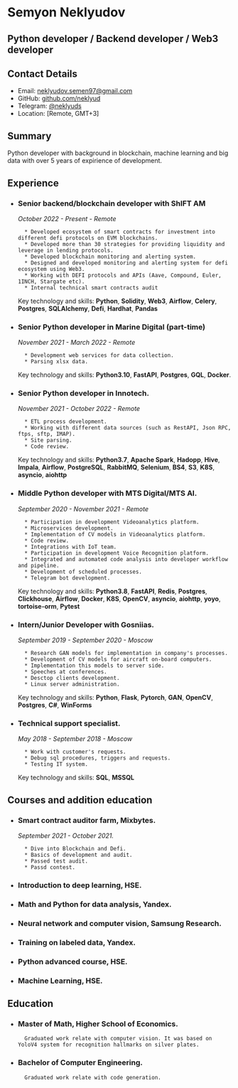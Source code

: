 # __Semyon Neklyudov__

## __Python developer / Backend developer / Web3 developer__ 

## Contact Details

* Email: [neklyudov.semen97@gmail.com](mailto:neklyudov.semen97@gmail.com)
* GitHub: [github.com/neklyud](https://github.com/neklyud)
* Telegram: [@neklyuds](https://t.me/neklyuds)
* Location: [Remote, GMT+3]

## __Summary__

Python developer with background in blockchain, machine learning and big data with over 5 years of expirience of development.

## __Experience__

* ### __Senior backend/blockchain developer with ShIFT AM__

    _October 2022 - Present - Remote_

        * Developed ecosystem of smart contracts for investment into different defi protocols on EVM blockchains.
        * Developed more than 30 strategies for providing liquidity and leverage in lending protocols.
        * Developed blockchain monitoring and alerting system.
        * Designed and developed monitoring and alerting system for defi ecosystem using Web3.
        * Working with DEFI protocols and APIs (Aave, Compound, Euler, 1INCH, Stargate etc).
        * Internal technical smart contracts audit

    Key technology and skills: __Python__, __Solidity__, __Web3__, __Airflow__, __Celery__, __Postgres__, __SQLAlchemy__, __Defi__, __Hardhat__, __Pandas__

* ### __Senior Python developer in Marine Digital (part-time)__

    _November 2021 - March 2022 - Remote_

        * Development web services for data collection.
        * Parsing xlsx data.

    Key technology and skills: __Python3.10__, __FastAPI__, __Postgres__, __GQL__, __Docker__.

* ### __Senior Python developer in Innotech.__

    _November 2021 - October 2022 - Remote_

        * ETL process development.
        * Working with different data sources (such as RestAPI, Json RPC, ftps, sftp, IMAP).
        * Site parsing.
        * Code review.

   Key technology and skills: __Python3.7__, __Apache Spark__, __Hadopp__, __Hive__, __Impala__, __Airflow__, __PostgreSQL__, __RabbitMQ__, __Selenium__, __BS4__, __S3__, __K8S__, __asyncio__, __aiohttp__

* ### __Middle Python developer with MTS Digital/MTS AI.__

    _September 2020 - November 2021 - Remote_

        * Participation in development Videoanalytics platform.
        * Microservices development.
        * Implementation of CV models in Videoanalytics platform. 
        * Code review.
        * Integrations with IoT team.
        * Participation in development Voice Recognition platform.
        * Integrated and automated code analysis into developer workflow and pipeline.
        * Development of scheduled processes.
        * Telegram bot development.

   Key technology and skills: __Python3.8__, __FastAPI__, __Redis__, __Postgres__, __Clickhouse__, __Airflow__, __Docker__, __K8S__, __OpenCV__, __asyncio__, __aiohttp__, __yoyo__, __tortoise-orm__, __Pytest__

* ### Intern/Junior Developer with Gosniias.

    _September 2019 - September 2020 - Moscow_

        * Research GAN models for implementation in company's processes.
        * Development of CV models for aircraft on-board computers.
        * Implementation this models to server side.
        * Speeches at conferences.
        * Desctop clients development.
        * Linux server administration.

   Key technology and skills: __Python__, __Flask__, __Pytorch__, __GAN__, __OpenCV__, __Postgres__, __C#__, __WinForms__


* ### __Technical support specialist.__

    _May 2018 - September 2018 - Moscow_

        * Work with customer's requests.
        * Debug sql procedures, triggers and requests.
        * Testing IT system.

    Key technology and skills: __SQL__, __MSSQL__

## Courses and addition education

* ### Smart contract auditor farm, Mixbytes.

    _September 2021 - October 2021._

        * Dive into Blockchain and Defi.
        * Basics of development and audit.
        * Passed test audit.
        * Passd contest.

* ### Introduction to deep learning, HSE.

* ### Math and Python for data analysis, Yandex.

* ### Neural network and computer vision, Samsung Research.

* ### Training on labeled data, Yandex.

* ### Python advanced course, HSE. 

* ### Machine Learning, HSE.


## Education

* ### Master of Math, Higher School of Economics.

        Graduated work relate with computer vision. It was based on YoloV4 system for recognition hallmarks on silver plates.


* ### Bachelor of Computer Engineering.

        Graduated work relate with code generation.
